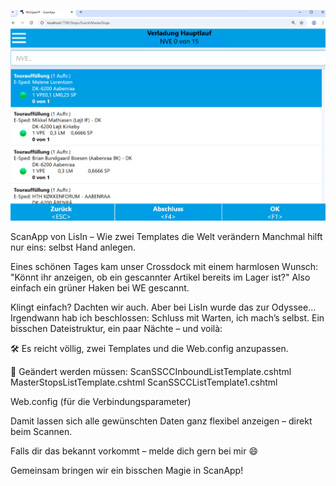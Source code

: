 <p align="center">
  <img src="https://github.com/weissalexey/ScanApp/blob/main/ScanApp.png" alt="ScanApp" />
</p>


ScanApp von LisIn – Wie zwei Templates die Welt verändern
Manchmal hilft nur eins: selbst Hand anlegen.

Eines schönen Tages kam unser Crossdock mit einem harmlosen Wunsch:
"Könnt ihr anzeigen, ob ein gescannter Artikel bereits im Lager ist?"
Also einfach ein grüner Haken bei WE gescannt.

Klingt einfach? Dachten wir auch.
Aber bei LisIn wurde das zur Odyssee…
Irgendwann hab ich beschlossen: Schluss mit Warten, ich mach’s selbst.
Ein bisschen Dateistruktur, ein paar Nächte – und voilà:

🛠️ Es reicht völlig, zwei Templates und die Web.config anzupassen.

🔧 Geändert werden müssen:
ScanSSCCInboundListTemplate.cshtml
MasterStopsListTemplate.cshtml
ScanSSCCListTemplate1.cshtml

Web.config (für die Verbindungsparameter)

Damit lassen sich alle gewünschten Daten ganz flexibel anzeigen – direkt beim Scannen.

Falls dir das bekannt vorkommt –
melde dich gern bei mir 😄

Gemeinsam bringen wir ein bisschen Magie in ScanApp!
